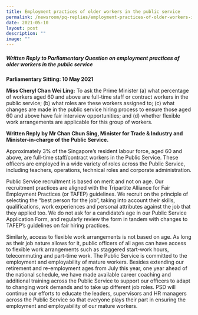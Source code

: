 ```yaml
---
title: Employment practices of older workers in the public service
permalink: /newsroom/pq-replies/employment-practices-of-older-workers-in-the-public-service/
date: 2021-05-10
layout: post
description: ""
image: ""
---
```

##### Written Reply to Parliamentary Question on employment practices of older workers in the public service 

**Parliamentary Sitting: 10 May 2021**  
  
**Miss Cheryl Chan Wei Ling:** To ask the Prime Minister (a) what percentage of workers aged 60 and above are full-time staff or contract workers in the public service; (b) what roles are these workers assigned to; (c) what changes are made in the public service hiring process to ensure those aged 60 and above have fair interview opportunities; and (d) whether flexible work arrangements are applicable for this group of workers.  
  
**Written Reply by Mr Chan Chun Sing, Minister for Trade & Industry and Minister-in-charge of the Public Service.**  
  
Approximately 3% of the Singapore’s resident labour force, aged 60 and above, are full-time staff/contract workers in the Public Service. These officers are employed in a wide variety of roles across the Public Service, including teachers, operations, technical roles and corporate administration.  
  
Public Service recruitment is based on merit and not on age. Our recruitment practices are aligned with the Tripartite Alliance for Fair Employment Practices (or TAFEP) guidelines. We recruit on the principle of selecting the “best person for the job”, taking into account their skills, qualifications, work experiences and personal attributes against the job that they applied too. We do not ask for a candidate’s age in our Public Service Application Form, and regularly review the form in tandem with changes to TAFEP’s guidelines on fair hiring practices.  
  
Similarly, access to flexible work arrangements is not based on age. As long as their job nature allows for it, public officers of all ages can have access to flexible work arrangements such as staggered start-work hours, telecommuting and part-time work. The Public Service is committed to the employment and employability of mature workers. Besides extending our retirement and re-employment ages from July this year, one year ahead of the national schedule, we have made available career coaching and additional training across the Public Service to support our officers to adapt to changing work demands and to take up different job roles. PSD will continue our efforts to educate the leaders, supervisors and HR managers across the Public Service so that everyone plays their part in ensuring the employment and employability of our mature workers.